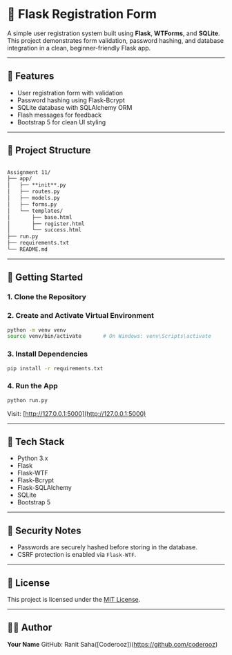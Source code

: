 
# 📝 Flask Registration Form

A simple user registration system built using **Flask**, **WTForms**, and **SQLite**. This project demonstrates form validation, password hashing, and database integration in a clean, beginner-friendly Flask app.

---

## 🔧 Features

- User registration form with validation
- Password hashing using Flask-Bcrypt
- SQLite database with SQLAlchemy ORM
- Flash messages for feedback
- Bootstrap 5 for clean UI styling

---

## 📂 Project Structure

```markdown

Assignment 11/
├── app/
│   ├── **init**.py
│   ├── routes.py
│   ├── models.py
│   ├── forms.py
│   └── templates/
│       ├── base.html
│       ├── register.html
│       └── success.html
├── run.py
├── requirements.txt
└── README.md

````

---

## 🚀 Getting Started

### 1. Clone the Repository


### 2. Create and Activate Virtual Environment

```bash
python -m venv venv
source venv/bin/activate       # On Windows: venv\Scripts\activate
```

### 3. Install Dependencies

```bash
pip install -r requirements.txt
```

### 4. Run the App

```bash
python run.py
```

Visit: [http://127.0.0.1:5000](http://127.0.0.1:5000)

---

## 🧪 Tech Stack

* Python 3.x
* Flask
* Flask-WTF
* Flask-Bcrypt
* Flask-SQLAlchemy
* SQLite
* Bootstrap 5

---

## 🔐 Security Notes

* Passwords are securely hashed before storing in the database.
* CSRF protection is enabled via `Flask-WTF`.

---

## 📃 License

This project is licensed under the [MIT License](LICENSE).

---

## 🙋‍♂️ Author

**Your Name**
GitHub: Ranit Saha([Coderooz])(https://github.com/coderooz)
